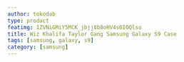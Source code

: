 ```yaml
---
author: tokodab
type: product
featimg: 1ZVNiGMiY5MCK_jbjj8b8oHV4s0IOQlsu
title: Wiz Khalifa Taylor Gang Samsung Galaxy S9 Case
tags: [samsung, galaxy, s9]
category: [samsung]
---
```

